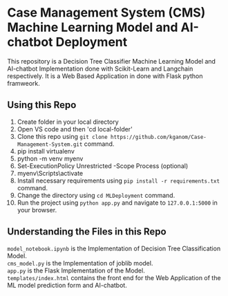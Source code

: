 # Case Management System (CMS) Machine Learning Model and AI-chatbot Deployment

This repository is a Decision Tree Classifier Machine Learning Model and AI-chatbot Implementation done with Scikit-Learn and Langchain respectively. It is a Web Based Application in done with Flask python framweork. 

## Using this Repo

1. Create folder in your local directory 
2. Open VS code and then 'cd local-folder'
3. Clone this repo using ```git clone https://github.com/kganom/Case-Management-System.git``` command.
4. pip install virtualenv
5. python -m venv myenv
6. Set-ExecutionPolicy Unrestricted -Scope Process  (optional)
7. myenv\Scripts\activate
8. Install necessary requirements using ```pip install -r requirements.txt``` command.
9. Change the directory using ```cd MLDeployment``` command.
10. Run the project using ```python app.py``` and navigate to ```127.0.0.1:5000``` in your browser.

## Understanding the Files in this Repo

`model_notebook.ipynb` is the Implementation of Decision Tree Classification Model.<br>
`cms_model.py` is the Implementation of joblib model.<br>
`app.py` is the Flask Implementation of the Model.<br>
`templates/index.html` contains the front end for the Web Application of the ML model prediction form and AI-chatbot.
